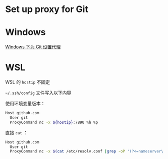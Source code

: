 # Set up proxy for Git

# Windows

[Windows 下为 Git 设置代理](https://solidspoon.xyz/2021/02/17/Windows%E4%B8%8B%E4%B8%BAGit%E8%AE%BE%E7%BD%AE%E4%BB%A3%E7%90%86/)

# WSL

WSL 的 `hostip` 不固定

`~/.ssh/config` 文件写入以下内容

使用环境变量版本： 

```bash
Host github.com
  User git
  ProxyCommand nc -x ${hostip}:7890 %h %p
```

直接 `cat` ：

```bash
Host github.com
  User git
  ProxyCommand nc -x $(cat /etc/resolv.conf |grep -oP '(?<=nameserver\ ).*'):7890 %h %p
```